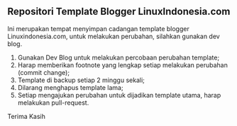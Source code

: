 <h2>Repositori Template Blogger LinuxIndonesia.com</h2>
Ini merupakan tempat menyimpan cadangan template blogger Linuxindonesia.com, untuk melakukan perubahan, silahkan gunakan dev blog.
<ol>
<li>Gunakan Dev Blog untuk melakukan percobaan perubahan template;</li>
<li>Harap memberikan footnote yang lengkap setiap melakukan perubahan (commit change);</li>
<li>Template di backup setiap 2 minggu sekali;</li>
<li>Dilarang menghapus template lama;</li>
<li>Setiap mengajukan perubahan untuk dijadikan template utama, harap melakukan pull-request.</li>
</ol>
Terima Kasih

